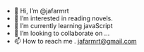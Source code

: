 - 👋 Hi, I’m @jafarmrt
- 👀 I’m interested in reading novels.
- 🌱 I’m currently learning javaScript
- 💞️ I’m looking to collaborate on ...
- 📫 How to reach me . jafarmrt@gmail.com

<!---
jafarmrt/jafarmrt is a ✨ special ✨ repository because its `README.md` (this file) appears on your GitHub profile.
You can click the Preview link to take a look at your changes.
--->

